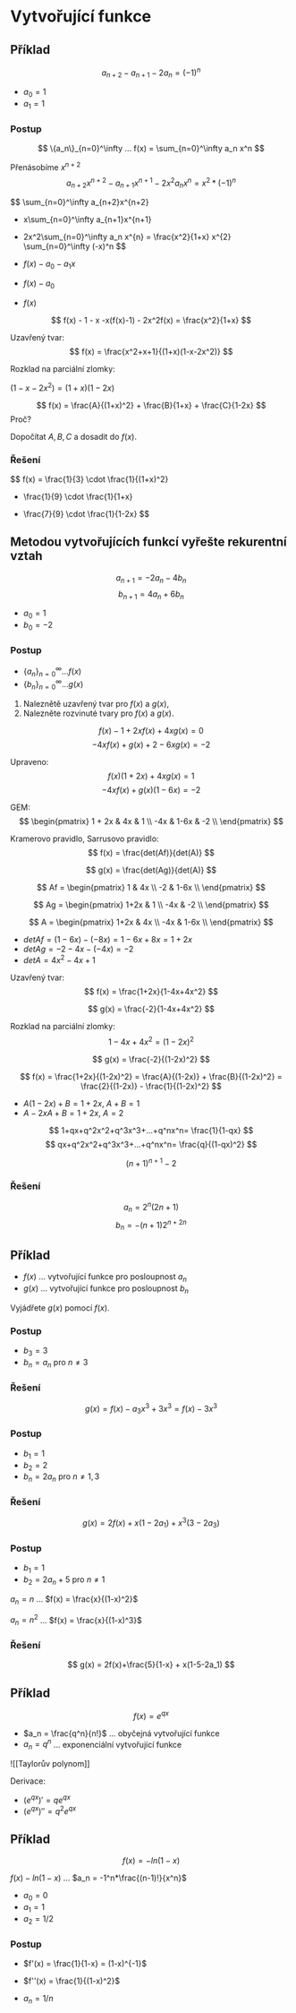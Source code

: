 # Vytvořující funkce

## Příklad
$$
a_{n+2} - a_{n+1} - 2a_n = (-1)^n
$$

- $a_0 = 1$
- $a_1 = 1$

### Postup
$$
\{a_n\}_{n=0}^\infty ... f(x) = \sum_{n=0}^\infty a_n x^n
$$

Přenásobíme $x^{n+2}$
$$
a_{n+2}x^{n+2} - a_{n+1}x^{n+1} - 2x^2a_n x^{n} = x^2*(-1)^n
$$

$$
\sum_{n=0}^\infty a_{n+2}x^{n+2} 
- x\sum_{n=0}^\infty a_{n+1}x^{n+1} 
- 2x^2\sum_{n=0}^\infty a_n x^{n} 
= \frac{x^2}{1+x} x^{2} \sum_{n=0}^\infty (-x)^n 
$$

- $f(x) - a_0 - a_1x$
- $f(x) -a_0$
- $f(x)$

$$
f(x) - 1 - x -x(f(x)-1) - 2x^2f(x) = \frac{x^2}{1+x}
$$

Uzavřený tvar:
$$
f(x) = \frac{x^2+x+1}{(1+x)(1-x-2x^2)}
$$

Rozklad na parciální zlomky:

$(1-x-2x^2) = (1+x)(1-2x)$

$$
f(x) = \frac{A}{(1+x)^2} + \frac{B}{1+x} + \frac{C}{1-2x}
$$
Proč?

Dopočítat $A, B, C$ a dosadit do $f(x)$.

### Řešení
$$
f(x) = \frac{1}{3} \cdot \frac{1}{(1+x)^2} 
- \frac{1}{9} \cdot \frac{1}{1+x} 
+ \frac{7}{9} \cdot \frac{1}{1-2x}
$$

## Metodou vytvořujících funkcí vyřešte rekurentní vztah

$$
a_{n+1} = -2a_n -4b_n
$$
$$
b_{n+1} = 4a_n + 6b_n
$$

- $a_0 = 1$
- $b_0 = -2$

### Postup

- $\{a_n\}_{n=0}^\infty ... f(x)$
- $\{b_n\}_{n=0}^\infty ... g(x)$

1. Naleznětě uzavřený tvar pro $f(x)$ a $g(x)$,
2. Nalezněte rozvinuté tvary pro $f(x)$ a $g(x)$.

$$
f(x) -1+2xf(x)+4xg(x) = 0
$$
$$
-4xf(x) + g(x)+2 -6xg(x) = -2
$$

Upraveno:
$$
f(x)(1+2x) + 4xg(x) = 1
$$
$$
-4xf(x) + g(x)(1-6x) = -2
$$

GEM:
$$
\begin{pmatrix}
1 + 2x & 4x & 1 \\
-4x & 1-6x & -2 \\
\end{pmatrix}
$$

Kramerovo pravidlo, Sarrusovo pravidlo:
$$
f(x) = \frac{det(Af)}{det(A)}
$$

$$
g(x) = \frac{det(Ag)}{det(A)}
$$

$$
Af = \begin{pmatrix}
1 & 4x \\
-2 & 1-6x \\
\end{pmatrix}
$$

$$
Ag = \begin{pmatrix}
1+2x & 1 \\
-4x & -2 \\
\end{pmatrix}
$$

$$
A = \begin{pmatrix}
1+2x & 4x \\
-4x & 1-6x \\
\end{pmatrix}
$$

- $det Af = (1-6x) - (-8x) = 1-6x+8x = 1+2x$
- $det Ag = -2-4x-(-4x) = -2$
- $det A = 4x^2-4x+1$

Uzavřený tvar:
$$
f(x) = \frac{1+2x}{1-4x+4x^2}
$$

$$
g(x) = \frac{-2}{1-4x+4x^2}
$$

Rozklad na parciální zlomky:
$$
1-4x+4x^2 = (1-2x)^2
$$

$$
g(x) = \frac{-2}{(1-2x)^2}
$$

$$
f(x) = \frac{1+2x}{(1-2x)^2} 
= \frac{A}{(1-2x)} + \frac{B}{(1-2x)^2} 
= \frac{2}{(1-2x)} - \frac{1}{(1-2x)^2}
$$

- $A(1-2x) + B = 1+2x$, $A+B = 1$
- $A-2xA+B = 1+2x$, $A=2$

$$
1+qx+q^2x^2+q^3x^3+...+q^nx^n= \frac{1}{1-qx}
$$
$$
qx+q^2x^2+q^3x^3+...+q^nx^n= \frac{q}{(1-qx)^2}
$$

$$
(n+1)^{n+1}-2
$$
### Řešení
$$
a_n = 2^n(2n+1)
$$
$$
b_n = -(n+1)2^{n+2n}
$$

## Příklad
- $f(x)$ ... vytvořující funkce pro posloupnost $a_n$
- $g(x)$ ... vytvořující funkce pro posloupnost $b_n$

Vyjádřete $g(x)$ pomocí $f(x)$.
### Postup
- $b_3 = 3$
- $b_n = a_n$ pro $n \neq 3$
### Řešení
$$
g(x) = f(x) - a_3x^3 + 3x^3 = f(x) - 3x^3
$$
### Postup
- $b_1 = 1$
- $b_2 = 2$
- $b_n = 2a_n$ pro $n \neq 1,3$
### Řešení
$$
g(x) = 2f(x) + x(1-2a_1) + x^3(3-2a_3)
$$
### Postup
- $b_1 = 1$
- $b_2 = 2a_n+5$ pro $n \neq 1$

$a_n = n$ ... $f(x) = \frac{x}{(1-x)^2}$

$a_n = n^2$ ... $f(x) = \frac{x}{(1-x)^3}$

### Řešení
$$
g(x) = 2f(x)+\frac{5}{1-x} + x(1-5-2a_1)
$$

## Příklad
$$
f(x) = e^{qx}
$$

- $a_n = \frac{q^n}{n!}$ ... obyčejná vytvořující funkce
- $a_n = q^n$ ... exponenciální vytvořující funkce

![[Taylorův polynom]]

Derivace:
- $(e^{qx})' = qe^{qx}$
- $(e^{qx})'' = q^2e^{qx}$

## Příklad
$$
f(x) = -ln(1-x)
$$

$f(x) -ln(1-x)$ ... $a_n = -1^n*\frac{(n-1)!}{x^n}$

- $a_0 = 0$
- $a_1 = 1$
- $a_2 = 1/2$

### Postup
- $f'(x) = \frac{1}{1-x} = (1-x)^{-1}$
- $f''(x) = \frac{1}{(1-x)^2}$

- $a_n = 1/n$
